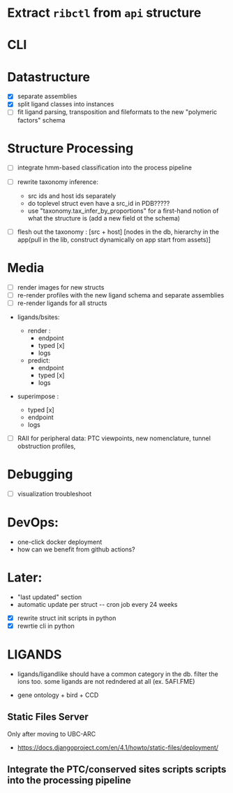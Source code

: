 

# Extract `ribctl` from `api` structure

# CLI

# Datastructure

- [x] separate assemblies
- [x] split ligand classes into instances 
- [ ] fit ligand parsing, transposition and fileformats to the new "polymeric factors" schema

# Structure Processing 

- [ ] integrate hmm-based classification into the process pipeline
- [ ] rewrite taxonomy inference:
    - src ids and host ids separately
    - do toplevel struct even have a src_id in PDB?????
    - use "taxonomy.tax_infer_by_proportions" for a first-hand notion of what the structure is (add a new field ot the schema)

- [ ] flesh out the taxonomy : [src + host] [nodes in the db, hierarchy in the app(pull in the lib, construct dynamically on app start from assets)]


# Media
- [ ] render images for new structs 
- [ ] re-render profiles with the new ligand schema and separate assemblies 
- [ ] re-render ligands for all structs

- ligands/bsites:
    - render :
        - endpoint
        - typed [x]
        - logs
    - predict: 
        - endpoint
        - typed [x]
        - logs

- superimpose :
    - typed [x] 
    - endpoint 
    - logs

- [ ] RAII for peripheral data: PTC viewpoints, new nomenclature, tunnel obstruction profiles,

# Debugging 

- [ ] visualization troubleshoot

# DevOps:

- one-click docker deployment 
- how can we benefit from github actions?

# Later:

- "last updated" section
- automatic update per struct -- cron job every 24 weeks

- [x] rewrite struct init scripts in python
- [x] rewrtie cli in python

# LIGANDS

- ligands/ligandlike should have a common category in the db. filter the ions too. some ligands are not redndered at all (ex. 5AFI.FME)

- gene ontology + bird + CCD


## Static Files Server

Only after moving to UBC-ARC

- https://docs.djangoproject.com/en/4.1/howto/static-files/deployment/


## Integrate the PTC/conserved sites scripts scripts into the processing pipeline

